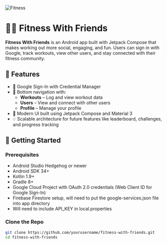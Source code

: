 ![Fitness](https://github.com/user-attachments/assets/48fd808f-6aa6-454d-b96d-eab2a62e2b86)

# 🏋️‍♂️ Fitness With Friends

**Fitness With Friends** is an Android app built with Jetpack Compose that makes working out more social, engaging, and fun. Users can sign in with Google, track workouts, view other users, and stay connected with their fitness community.

## 📱 Features

- 🔐 Google Sign-In with Credential Manager
- 🧭 Bottom navigation with:
  - **Workouts** – Log and view workout data
  - **Users** – View and connect with other users
  - **Profile** – Manage your profile
- 🎨 Modern UI built using Jetpack Compose and Material 3
- 💡 Scalable architecture for future features like leaderboard, challenges, and progress tracking

## 🚀 Getting Started

### Prerequisites

- Android Studio Hedgehog or newer
- Android SDK 34+
- Kotlin 1.9+
- Gradle 8+
- Google Cloud Project with OAuth 2.0 credentials (Web Client ID for Google Sign-In)
- Firebase Firestore setup, will need to put the google-services.json file into app directory
- Will need to include API_KEY in local.properties

### Clone the Repo

```bash
git clone https://github.com/yourusername/fitness-with-friends.git
cd fitness-with-friends
